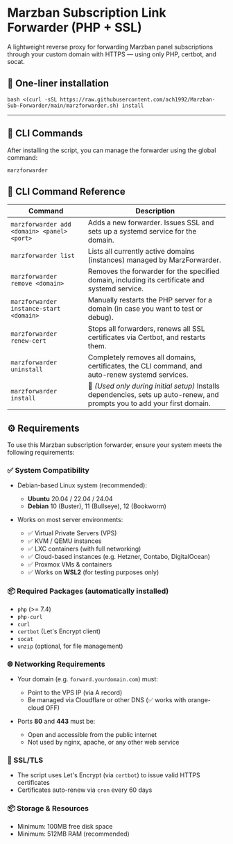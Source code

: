 # Marzban Subscription Link Forwarder (PHP + SSL)

A lightweight reverse proxy for forwarding Marzban panel subscriptions through your custom domain with HTTPS — using only PHP, certbot, and socat.

## 🔧 One-liner installation

```
bash <(curl -sSL https://raw.githubusercontent.com/ach1992/Marzban-Sub-Forwarder/main/marzforwarder.sh) install
```

---

## 🚀 CLI Commands

After installing the script, you can manage the forwarder using the global command:

```
marzforwarder
```

## 🧩 CLI Command Reference

| Command | Description |
|---------|-------------|
| `marzforwarder add <domain> <panel> <port>` | Adds a new forwarder. Issues SSL and sets up a systemd service for the domain. |
| `marzforwarder list` | Lists all currently active domains (instances) managed by MarzForwarder. |
| `marzforwarder remove <domain>` | Removes the forwarder for the specified domain, including its certificate and systemd service. |
| `marzforwarder instance-start <domain>` | Manually restarts the PHP server for a domain (in case you want to test or debug). |
| `marzforwarder renew-cert` | Stops all forwarders, renews all SSL certificates via Certbot, and restarts them. |
| `marzforwarder uninstall` | Completely removes all domains, certificates, the CLI command, and auto-renew systemd services. |
| `marzforwarder install` | 📌 *(Used only during initial setup)* Installs dependencies, sets up auto-renew, and prompts you to add your first domain. |

## ⚙️ Requirements

To use this Marzban subscription forwarder, ensure your system meets the following requirements:

### ✅ System Compatibility

- Debian-based Linux system (recommended):
  - **Ubuntu** 20.04 / 22.04 / 24.04
  - **Debian** 10 (Buster), 11 (Bullseye), 12 (Bookworm)

- Works on most server environments:
  - ✅ Virtual Private Servers (VPS)
  - ✅ KVM / QEMU instances
  - ✅ LXC containers (with full networking)
  - ✅ Cloud-based instances (e.g. Hetzner, Contabo, DigitalOcean)
  - ✅ Proxmox VMs & containers
  - ✅ Works on **WSL2** (for testing purposes only)

### 📦 Required Packages (automatically installed)

- `php` (>= 7.4)
- `php-curl`
- `curl`
- `certbot` (Let's Encrypt client)
- `socat`
- `unzip` (optional, for file management)

### 🌐 Networking Requirements

- Your domain (e.g. `forward.yourdomain.com`) must:
  - Point to the VPS IP (via A record)
  - Be managed via Cloudflare or other DNS (✅ works with orange-cloud OFF)

- Ports **80** and **443** must be:
  - Open and accessible from the public internet
  - Not used by nginx, apache, or any other web service

### 🔐 SSL/TLS

- The script uses Let's Encrypt (via `certbot`) to issue valid HTTPS certificates
- Certificates auto-renew via `cron` every 60 days

### 📦 Storage & Resources

- Minimum: 100MB free disk space
- Minimum: 512MB RAM (recommended)

